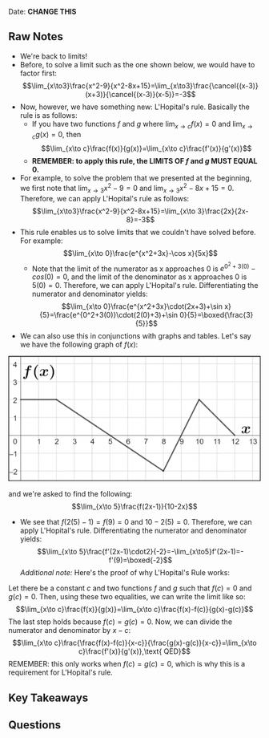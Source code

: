 Date: **CHANGE THIS**

## Raw Notes

- We're back to limits!
- Before, to solve a limit such as the one shown below, we would have to factor first: $$\lim_{x\to3}\frac{x^2-9}{x^2-8x+15}=\lim_{x\to3}\frac{\cancel{(x-3)}(x+3)}{\cancel{(x-3)}(x-5)}=-3$$
- Now, however, we have something new: L'Hopital's rule. Basically the rule is as follows: 
    - If you have two functions $f$ and $g$ where $\lim_{x\to c}f(x)=0$ and $\lim_{x\to c}g(x)=0$, then $$\lim_{x\to c}\frac{f(x)}{g(x)}=\lim_{x\to c}\frac{f'(x)}{g'(x)}$$
    - **REMEMBER: to apply this rule, the LIMITS OF $f$ and $g$ MUST EQUAL 0.**
- For example, to solve the problem that we presented at the beginning, we first note that $\lim_{x\to 3}x^2-9=0$ and $\lim_{x\to 3}x^2-8x+15=0$. Therefore, we can apply L'Hopital's rule as follows: $$\lim_{x\to3}\frac{x^2-9}{x^2-8x+15}=\lim_{x\to 3}\frac{2x}{2x-8}=-3$$
- This rule enables us to solve limits that we couldn't have solved before. For example: $$\lim_{x\to 0}\frac{e^{x^2+3x}-\cos x}{5x}$$
    - Note that the limit of the numerator as x approaches 0 is $e^{0^2+3(0)}-cos(0)=0$, and the limit of the denominator as x approaches 0 is $5(0)=0$. Therefore, we can apply L'Hopital's rule. Differentiating the numerator and denominator yields: $$\lim_{x\to 0}\frac{e^{x^2+3x}\cdot(2x+3)+\sin x}{5}=\frac{e^{0^2+3(0)}\cdot(2(0)+3)+\sin 0}{5}=\boxed{\frac{3}{5}}$$
- We can also use this in conjunctions with graphs and tables. Let's say we have the following graph of $f(x)$:

![f(x)](img/4.7.png)

and we're asked to find the following: $$\lim_{x\to 5}\frac{f(2x-1)}{10-2x}$$

- We see that $f(2(5)-1)=f(9)=0$ and $10-2(5)=0$. Therefore, we can apply L'Hopital's rule. Differentiating the numerator and denominator yields: $$\lim_{x\to 5}\frac{f'(2x-1)\cdot2}{-2}=-\lim_{x\to5}f'(2x-1)=-f'(9)=\boxed{-2}$$
*Additional note:* Here's the proof of why L'Hopital's Rule works:

Let there be a constant $c$ and two functions $f$ and $g$ such that $f(c)=0$ and $g(c)=0$. Then, using these two equalities, we can write the limit like so: $$\lim_{x\to c}\frac{f(x)}{g(x)}=\lim_{x\to c}\frac{f(x)-f(c)}{g(x)-g(c)}$$
The last step holds because $f(c)=g(c)=0$. Now, we can divide the numerator and denominator by $x-c$: $$\lim_{x\to c}\frac{\frac{f(x)-f(c)}{x-c}}{\frac{g(x)-g(c)}{x-c}}=\lim_{x\to c}\frac{f'(x)}{g'(x)},\text{ QED}$$
REMEMBER: this only works when $f(c)=g(c)=0$, which is why this is a requirement for L'Hopital's rule.
## Key Takeaways



## Questions

